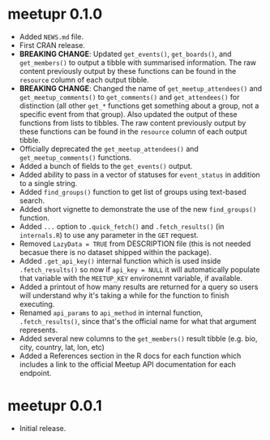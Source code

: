 # meetupr 0.1.0

* Added `NEWS.md` file.
* First CRAN release.
* **BREAKING CHANGE**: Updated `get_events()`, `get_boards()`, and `get_members()` to output a tibble with summarised information. The raw content previously output by these functions can be found in the `resource` column of each output tibble.  
* **BREAKING CHANGE**: Changed the name of `get_meetup_attendees()` and `get_meetup_comments()` to `get_comments()` and `get_attendees()` for distinction (all other `get_*` functions get something about a group, not a specific event from that group).  Also updated the output of these functions from lists to tibbles. The raw content previously output by these functions can be found in the `resource` column of each output tibble.  
* Officially deprecated the `get_meetup_attendees()` and `get_meetup_comments()` functions.
* Added a bunch of fields to the `get_events()` output.
* Added ability to pass in a vector of statuses for `event_status` in addition to a single string.
* Added `find_groups()` function to get list of groups using text-based search.
* Added short vignette to demonstrate the use of the new `find_groups()` function.
* Added `...` option to `.quick_fetch()` and `.fetch_results()` (in `internals.R`) to use any parameter in the `GET` request. 
* Removed `LazyData = TRUE` from DESCRIPTION file (this is not needed becasue there is no dataset shipped within the package).
* Added `.get_api_key()` internal function which is used inside `.fetch_results()` so now if `api_key = NULL` it will automatically populate that variable with the `MEETUP_KEY` environemnt variable, if available.
* Added a printout of how many results are returned for a query so users will understand why it's taking a while for the function to finish executing.
* Renamed `api_params` to `api_method` in internal function, `.fetch_results()`, since that's the official name for what that argument represents.
* Added several new columns to the `get_members()` result tibble (e.g. bio, city, country, lat, lon, etc)
* Added a References section in the R docs for each function which includes a link to the official Meetup API documentation for each endpoint.


# meetupr 0.0.1

* Initial release.
